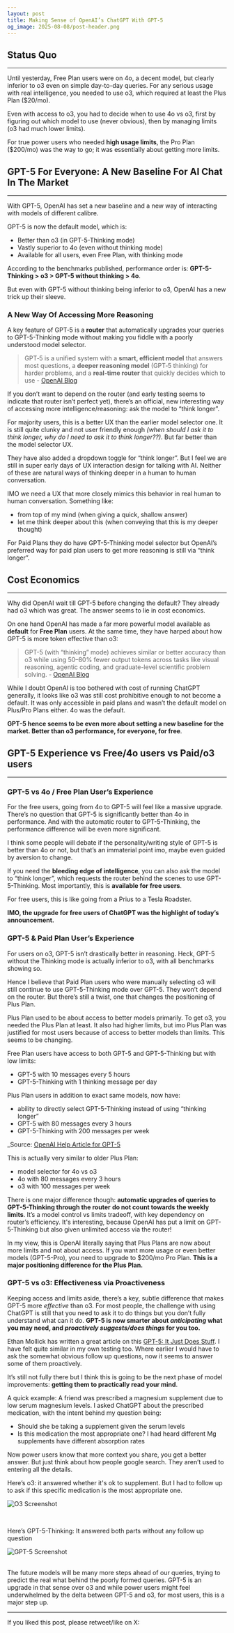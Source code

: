 ```yaml
---
layout: post
title: Making Sense of OpenAI’s ChatGPT With GPT-5
og_image: 2025-08-08/post-header.png
---
```

## Status Quo
---
Until yesterday, Free Plan users were on 4o, a decent model, but clearly inferior to o3 even on simple day-to-day queries. For any serious usage with real intelligence, you needed to use o3, which required at least the Plus Plan ($20/mo).

Even with access to o3, you had to decide when to use 4o vs o3, first by figuring out which model to use (never obvious), then by managing limits (o3 had much lower limits).

For true power users who needed **high usage limits**, the Pro Plan ($200/mo) was the way to go; it was essentially about getting more limits.

## GPT-5 For Everyone: A New Baseline For AI Chat In The Market
---
With GPT-5, OpenAI has set a new baseline and a new way of interacting with models of different calibre.

GPT-5 is now the default model, which is:
- Better than o3 (in GPT-5-Thinking mode)
- Vastly superior to 4o (even without thinking mode)
- Available for all users, even Free Plan, with thinking mode

According to the benchmarks published, performance order is: **GPT-5-Thinking > o3 > GPT-5 without thinking > 4o**.

But even with GPT-5 without thinking being inferior to o3, OpenAI has a new trick up their sleeve.

### A New Way Of Accessing More Reasoning
A key feature of GPT‑5 is a **router** that automatically upgrades your queries to GPT-5-Thinking mode without making you fiddle with a poorly understood model selector.

> GPT‑5 is a unified system with a **smart, efficient model** that answers most questions, a **deeper reasoning model** (GPT‑5 thinking) for harder problems, and a **real‑time router** that quickly decides which to use - [OpenAI Blog](https://openai.com/index/introducing-gpt-5/)

If you don’t want to depend on the router (and early testing seems to indicate that router isn’t perfect yet), there’s an official, new interesting way of accessing more intelligence/reasoning: ask the model to “think longer”.

For majority users, this is a better UX than the earlier model selector one. It is still quite clunky and not user friendly enough *(when should I ask it to think longer, why do I need to ask it to think longer??)*. But far better than the model selector UX.

They have also added a dropdown toggle for “think longer”. But I feel we are still in super early days of UX interaction design for talking with AI. Neither of these are natural ways of thinking deeper in a human to human conversation.

IMO we need a UX that more closely mimics this behavior in real human to human conversation. Something like:
- from top of my mind (when giving a quick, shallow answer)
- let me think deeper about this (when conveying that this is my deeper thought)

For Paid Plans they do have GPT-5-Thinking model selector but OpenAI’s preferred way for paid plan users to get more reasoning is still via “think longer”.

## Cost Economics
---
Why did OpenAI wait till GPT-5 before changing the default? They already had o3 which was great. The answer seems to lie in cost economics.

On one hand OpenAI has made a far more powerful model available as **default** for **Free Plan** users. At the same time, they have harped about how GPT-5 is more token effective than o3:

> GPT-5 (with “thinking” mode) achieves similar or better accuracy than o3 while using 50–80% fewer output tokens across tasks like visual reasoning, agentic coding, and graduate-level scientific problem solving. - [OpenAI Blog](https://openai.com/index/introducing-gpt-5/)

While I doubt OpenAI is too bothered with cost of running ChatGPT generally, it looks like o3 was still cost prohibitive enough to not become a default. It was only accessible in paid plans and wasn’t the default model on Plus/Pro Plans either. 4o was the default.

**GPT-5 hence seems to be even more about setting a new baseline for the market. Better than o3 performance, for everyone, for free**.

## GPT-5 Experience vs Free/4o users vs Paid/o3 users
---
### GPT-5 vs 4o / Free Plan User’s Experience
For the free users, going from 4o to GPT-5 will feel like a massive upgrade. There’s no question that GPT-5 is significantly better than 4o in performance. And with the automatic router to GPT-5-Thinking, the performance difference will be even more significant.

I think some people will debate if the personality/writing style of GPT-5 is better than 4o or not, but that’s an immaterial point imo, maybe even guided by aversion to change.

If you need the **bleeding edge of intelligence**, you can also ask the model to “think longer”, which requests the router behind the scenes to use GPT-5-Thinking. Most importantly, this is **available for free users**.

For free users, this is like going from a Prius to a Tesla Roadster.

**IMO, the upgrade for free users of ChatGPT was the highlight of today’s announcement.**

### GPT-5 & Paid Plan User’s Experience
For users on o3, GPT-5 isn’t drastically better in reasoning. Heck, GPT-5 without the Thinking mode is actually inferior to o3, with all benchmarks showing so.

Hence I believe that Paid Plan users who were manually selecting o3 will still continue to use GPT-5-Thinking mode over GPT-5. They won’t depend on the router. But there’s still a twist, one that changes the positioning of Plus Plan.

Plus Plan used to be about access to better models primarily. To get o3, you needed the Plus Plan at least. It also had higher limits, but imo Plus Plan was justified for most users because of access to better models than limits. This seems to be changing. 

Free Plan users have access to both GPT-5 and GPT-5-Thinking but with low limits:
- GPT-5 with 10 messages every 5 hours
- GPT-5-Thinking with 1 thinking message per day

Plus Plan users in addition to exact same models, now have:
* ability to directly select GPT-5-Thinking instead of using “thinking longer”
* GPT-5 with 80 messages every 3 hours
* GPT-5-Thinking with 200 messages per week

_Source: [OpenAI Help Article for GPT-5](https://help.openai.com/en/articles/11909943-gpt-5-in-chatgpt)

This is actually very similar to older Plus Plan:
- model selector for 4o vs o3
- 4o with 80 messages every 3 hours
- o3 with 100 messages per week

There is one major difference though: **automatic upgrades of queries to GPT-5-Thinking through the router** **do not count towards the weekly limits**. It’s a model control vs limits tradeoff, with key dependency on router’s efficiency. It's interesting, because OpenAI has put a limit on GPT-5-Thinking but also given unlimited access via the router!

In my view, this is OpenAI literally saying that Plus Plans are now about more limits and not about access. If you want more usage or even better models (GPT-5-Pro), you need to upgrade to $200/mo Pro Plan. **This is a major positioning difference for the Plus Plan.**

### GPT-5 vs o3: Effectiveness via Proactiveness
Keeping access and limits aside, there’s a key, subtle difference that makes GPT-5 more *effective* than o3. For most people, the challenge with using ChatGPT is still that you need to ask it to do things but you don’t fully understand what can it do. **GPT-5 is now smarter about *anticipating* what you may need, and *proactively suggests/does things* for you too.**

Ethan Mollick has written a great article on this [GPT-5: It Just Does Stuff](https://www.oneusefulthing.org/p/gpt-5-it-just-does-stuff?publication_id=1180644&post_id=170319557&isFreemail=true&r=3o9&triedRedirect=true). I have felt quite similar in my own testing too. Where earlier I would have to ask the somewhat obvious follow up questions, now it seems to answer some of them proactively.

It’s still not fully there but I think this is going to be the next phase of model improvements: **getting them to practically read your mind**.

A quick example: A friend was prescribed a magnesium supplement due to low serum magnesium levels. I asked ChatGPT about the prescribed medication, with the intent behind my question being:
- Should she be taking a supplement given the serum levels
- Is this medication the most appropriate one? I had heard different Mg supplements have different absorption rates

Now power users know that more context you share, you get a better answer. But just think about how people google search. They aren’t used to entering all the details.

Here’s o3: it answered whether it's ok to supplement. But I had to follow up to ask if this specific medication is the most appropriate one.

![O3 Screenshot](/images/posts/2025-08-08/o3.png)

<br />

Here’s GPT-5-Thinking: It answered both parts without any follow up question

![GPT-5 Screenshot](/images/posts/2025-08-08/gpt-5.png)

<br />
The future models will be many more steps ahead of our queries, trying to predict the real what behind the poorly formed queries. GPT-5 is an upgrade in that sense over o3 and while power users might feel underwhelmed by the delta between GPT-5 and o3, for most users, this is a major step up.

---

If you liked this post, please retweet/like on X: 